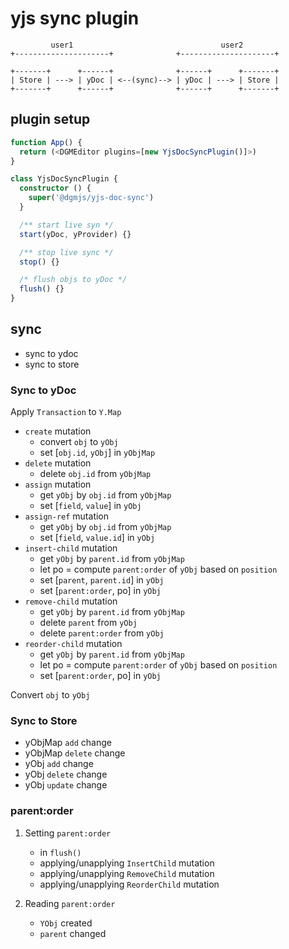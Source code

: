 # yjs sync plugin

```
         user1                                 user2
+---------------------+              +---------------------+

+-------+      +------+              +------+      +-------+
| Store | ---> | yDoc | <--(sync)--> | yDoc | ---> | Store |
+-------+      +------+              +------+      +-------+
```

## plugin setup

```ts
function App() {
  return (<DGMEditor plugins=[new YjsDocSyncPlugin()]>)
}
```

```ts
class YjsDocSyncPlugin {
  constructor () {
    super('@dgmjs/yjs-doc-sync')
  }

  /** start live syn */
  start(yDoc, yProvider) {}

  /** stop live sync */
  stop() {}

  /* flush objs to yDoc */
  flush() {}
}
```

## sync

- sync to ydoc
- sync to store

### Sync to yDoc

Apply `Transaction` to `Y.Map`

- `create` mutation
  - convert `obj` to `yObj`
  - set [`obj.id`, `yObj`] in `yObjMap`
- `delete` mutation
  - delete `obj.id` from `yObjMap`
- `assign` mutation
  - get `yObj` by `obj.id` from `yObjMap`
  - set [`field`, `value`] in `yObj`
- `assign-ref` mutation
  - get `yObj` by `obj.id` from `yObjMap`
  - set [`field`, `value.id`] in `yObj`
- `insert-child` mutation
  - get `yObj` by `parent.id` from `yObjMap`
  - let po = compute `parent:order` of `yObj` based on `position`
  - set [`parent`, `parent.id`] in `yObj`
  - set [`parent:order`, po] in `yObj`
- `remove-child` mutation
  - get `yObj` by `parent.id` from `yObjMap`
  - delete `parent` from `yObj`
  - delete `parent:order` from `yObj`
- `reorder-child` mutation
  - get `yObj` by `parent.id` from `yObjMap`
  - let po = compute `parent:order` of `yObj`  based on `position`
  - set [`parent:order`, po] in `yObj`

Convert `obj` to `yObj`

### Sync to Store

- yObjMap `add` change
- yObjMap `delete` change
- yObj `add` change
- yObj `delete` change
- yObj `update` change

### parent:order

1. Setting `parent:order`
   - in `flush()`
   - applying/unapplying `InsertChild` mutation
   - applying/unapplying `RemoveChild` mutation
   - applying/unapplying `ReorderChild` mutation

2. Reading `parent:order`
   - `YObj` created
   - `parent` changed
